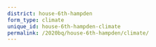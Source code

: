 ```yaml
---
district: house-6th-hampden
form_type: climate
unique_id: house-6th-hampden-climate
permalink: /2020bq/house-6th-hampden/climate/
---
```

